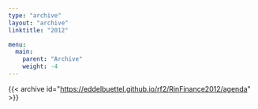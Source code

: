```yaml
---
type: "archive"
layout: "archive"
linktitle: "2012"

menu:
  main:
    parent: "Archive"
    weight: -4
---
```


{{< archive id="https://eddelbuettel.github.io/rf2/RinFinance2012/agenda" >}}

